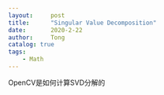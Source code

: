 ```yaml
---
layout:     post
title:      "Singular Value Decomposition"
date:       2020-2-22
author:     Tong
catalog: true
tags:
    - Math
---
```


OpenCV是如何计算SVD分解的
